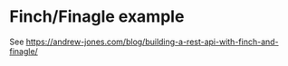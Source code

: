 # Finch/Finagle example

See https://andrew-jones.com/blog/building-a-rest-api-with-finch-and-finagle/